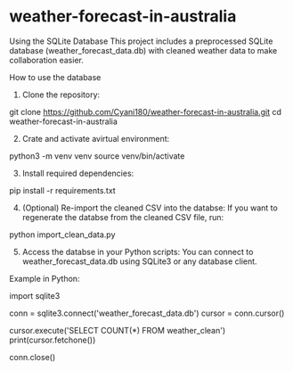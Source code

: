 # weather-forecast-in-australia

Using the SQLite Database
This project includes a preprocessed SQLite database (weather_forecast_data.db) 
with cleaned weather data to make collaboration easier.

How to use the database

1. Clone the repository:

git clone https://github.com/Cyani180/weather-forecast-in-australia.git
cd weather-forecast-in-australia


2. Crate and activate avirtual environment:

python3 -m venv venv
source venv/bin/activate


3. Install required dependencies:

pip install -r requirements.txt


4. (Optional) Re-import the cleaned CSV into the databse:
If you want to regenerate the databse from the cleaned CSV file, run:

python import_clean_data.py


5. Access the databse in your Python scripts:
You can connect to weather_forecast_data.db using SQLite3 or any database client.

Example in Python:

import sqlite3

conn = sqlite3.connect('weather_forecast_data.db')
cursor = conn.cursor()

cursor.execute('SELECT COUNT(*) FROM weather_clean')
print(cursor.fetchone())

conn.close()

